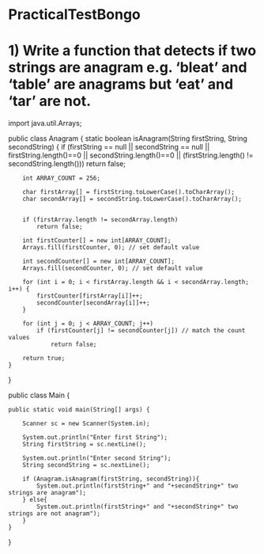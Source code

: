 # PracticalTestBongo



# 1) Write a function that detects if two strings are anagram e.g. ‘bleat’ and ‘table’ are anagrams but ‘eat’ and ‘tar’ are not.

import java.util.Arrays;

public class Anagram {
    static boolean isAnagram(String firstString, String secondString)
    {
        if (firstString == null || secondString == null || firstString.length()==0 || secondString.length()==0 ||
                (firstString.length() != secondString.length()))
            return false;

        int ARRAY_COUNT = 256;

        char firstArray[] = firstString.toLowerCase().toCharArray();
        char secondArray[] = secondString.toLowerCase().toCharArray();


        if (firstArray.length != secondArray.length)
            return false;

        int firstCounter[] = new int[ARRAY_COUNT];
        Arrays.fill(firstCounter, 0); // set default value

        int secondCounter[] = new int[ARRAY_COUNT];
        Arrays.fill(secondCounter, 0); // set default value

        for (int i = 0; i < firstArray.length && i < secondArray.length; i++) {
            firstCounter[firstArray[i]]++;
            secondCounter[secondArray[i]]++;
        }

        for (int j = 0; j < ARRAY_COUNT; j++)
            if (firstCounter[j] != secondCounter[j]) // match the count values
                return false;

        return true;
    }
}


public class Main {

    public static void main(String[] args) {

        Scanner sc = new Scanner(System.in);

        System.out.println("Enter first String");
        String firstString = sc.nextLine();

        System.out.println("Enter second String");
        String secondString = sc.nextLine();

        if (Anagram.isAnagram(firstString, secondString)){
            System.out.println(firstString+" and "+secondString+" two strings are anagram");
        } else{
            System.out.println(firstString+" and "+secondString+" two strings are not anagram");
        }
    }
}

